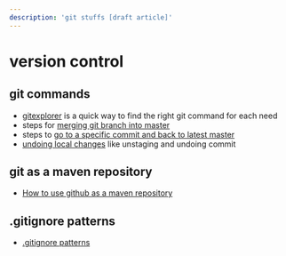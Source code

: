 ```yaml
---
description: 'git stuffs [draft article]'
---
```


# version control

## git commands

* [gitexplorer](http://gitexplorer.com) is a quick way to find the right git command for each need
* steps for [merging git branch into master](https://gist.github.com/cleberjamaral/94410e296e80aa66f0d38c88ca5234fe)
* steps to [go to a specific commit and back to latest master](https://gist.github.com/cleberjamaral/59c7f5f9075d92f38bd59d6c51d36bd0)
* [undoing local changes](https://gist.github.com/cleberjamaral/1548e52acb122a81874fec0f1dfafa36) like unstaging and undoing commit

## git as a maven repository

* [How to use github as a maven repository](https://gist.github.com/cleberjamaral/6c9b0a615e51e26c94ffe407a641f531)

## .gitignore patterns

* [.gitignore patterns](https://gist.github.com/cleberjamaral/5357d6ee349d1fe1d20aea1d79481fe2)

